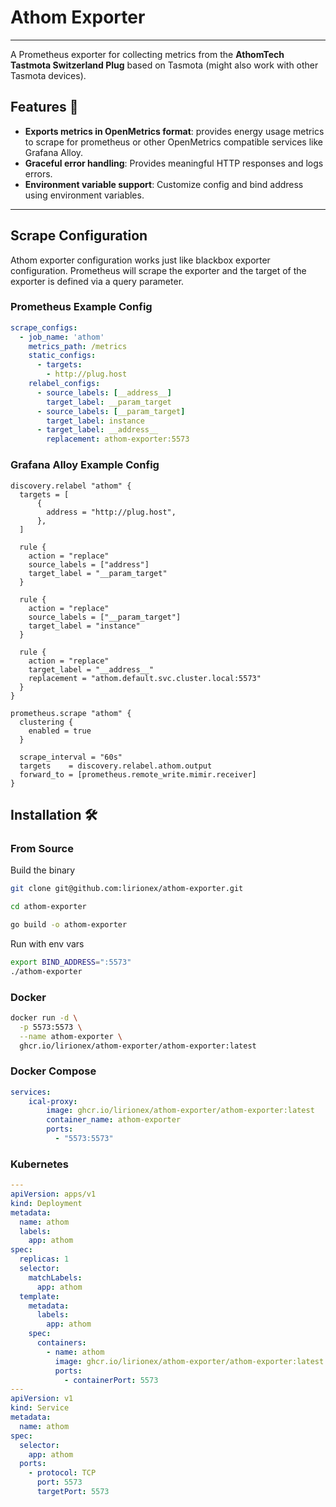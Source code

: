 # Athom Exporter

---

A Prometheus exporter for collecting metrics from the **AthomTech Tastmota Switzerland Plug** based on Tasmota (might also work with other Tasmota devices).

## Features 🚀
- **Exports metrics in OpenMetrics format**: provides energy usage metrics to scrape for prometheus or other OpenMetrics compatible services like Grafana Alloy.
- **Graceful error handling**: Provides meaningful HTTP responses and logs errors.
- **Environment variable support**: Customize config and bind address using environment variables.

---

## Scrape Configuration

Athom exporter configuration works just like blackbox exporter configuration.
Prometheus will scrape the exporter and the target of the exporter is defined via a query parameter.

### Prometheus Example Config

```yaml
scrape_configs:
  - job_name: 'athom'
    metrics_path: /metrics
    static_configs:
      - targets:
        - http://plug.host
    relabel_configs:
      - source_labels: [__address__]
        target_label: __param_target
      - source_labels: [__param_target]
        target_label: instance
      - target_label: __address__
        replacement: athom-exporter:5573
```

### Grafana Alloy Example Config

```alloy
discovery.relabel "athom" {
  targets = [
      {
        address = "http://plug.host",
      },
  ]

  rule {
    action = "replace"
    source_labels = ["address"]
    target_label = "__param_target"
  }

  rule {
    action = "replace"
    source_labels = ["__param_target"]
    target_label = "instance"
  }

  rule {
    action = "replace"
    target_label = "__address__"
    replacement = "athom.default.svc.cluster.local:5573"
  }
}

prometheus.scrape "athom" {
  clustering {
    enabled = true
  }

  scrape_interval = "60s"
  targets    = discovery.relabel.athom.output
  forward_to = [prometheus.remote_write.mimir.receiver]
}
```

## Installation 🛠️

### From Source
Build the binary
```bash
git clone git@github.com:lirionex/athom-exporter.git

cd athom-exporter

go build -o athom-exporter
```

Run with env vars
```bash
export BIND_ADDRESS=":5573"
./athom-exporter
```
### Docker

```bash
docker run -d \
  -p 5573:5573 \
  --name athom-exporter \
  ghcr.io/lirionex/athom-exporter/athom-exporter:latest
```

### Docker Compose

```yaml
services:
    ical-proxy:
        image: ghcr.io/lirionex/athom-exporter/athom-exporter:latest
        container_name: athom-exporter
        ports:
          - "5573:5573"
```

### Kubernetes

```yaml
---
apiVersion: apps/v1
kind: Deployment
metadata:
  name: athom
  labels:
    app: athom
spec:
  replicas: 1
  selector:
    matchLabels:
      app: athom
  template:
    metadata:
      labels:
        app: athom
    spec:
      containers:
        - name: athom
          image: ghcr.io/lirionex/athom-exporter/athom-exporter:latest
          ports:
            - containerPort: 5573
---
apiVersion: v1
kind: Service
metadata:
  name: athom
spec:
  selector:
    app: athom
  ports:
    - protocol: TCP
      port: 5573
      targetPort: 5573
```